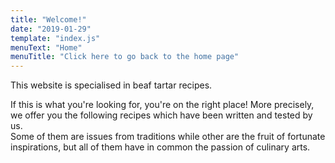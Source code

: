 ```yaml
---
title: "Welcome!"
date: "2019-01-29"
template: "index.js"
menuText: "Home"
menuTitle: "Click here to go back to the home page"
---
```


This website is specialised in beaf tartar recipes.

If this is what you're looking for, you're on the right place!
More precisely, we offer you the following recipes which have
been written and tested by us.  
Some of them are issues from traditions while other are the fruit
of fortunate inspirations, but all of them have in common the
passion of culinary arts.



